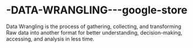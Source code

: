 # -DATA-WRANGLING---google-store
Data Wrangling is the process of gathering, collecting, and transforming Raw data into another format for better understanding, decision-making, accessing, and analysis in less time.
